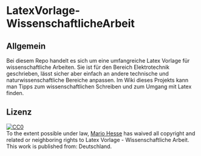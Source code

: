 # LatexVorlage-WissenschaftlicheArbeit

## Allgemein

Bei diesem Repo handelt es sich um eine umfangreiche Latex Vorlage für wissenschaftliche Arbeiten. Sie ist für den Bereich Elektrotechnik geschrieben, lässt sicher aber einfach an andere technische und naturwissenschaftliche Bereiche anpassen. Im Wiki dieses Projekts kann man Tipps zum wissenschaftlichen Schreiben und zum Umgang mit Latex finden.

## Lizenz

<p xmlns:dct="http://purl.org/dc/terms/" xmlns:vcard="http://www.w3.org/2001/vcard-rdf/3.0#">
  <a rel="license"
     href="http://creativecommons.org/publicdomain/zero/1.0/">
    <img src="http://i.creativecommons.org/p/zero/1.0/88x31.png" style="border-style: none;" alt="CC0" />
  </a>
  <br />
  To the extent possible under law,
  <a rel="dct:publisher"
     href="https://github.com/HansAchterbahn/LatexVorlage-WissenschaftlicheArbeit">
    <span property="dct:title">Mario Hesse</span></a>
  has waived all copyright and related or neighboring rights to
  <span property="dct:title">Latex Vorlage - Wissenschaftliche Arbeit</span>.
This work is published from:
<span property="vcard:Country" datatype="dct:ISO3166"
      content="DE" about="https://github.com/HansAchterbahn/LatexVorlage-WissenschaftlicheArbeit">
  Deutschland</span>.
</p>
